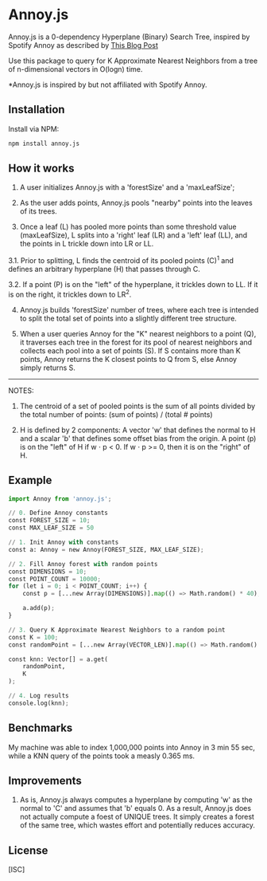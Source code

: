# Annoy.js

Annoy.js is a 0-dependency Hyperplane (Binary) Search Tree, inspired by Spotify Annoy as described by <a href="https://erikbern.com/2015/10/01/nearest-neighbors-and-vector-models-part-2-how-to-search-in-high-dimensional-spaces.html" target="_blank">This Blog Post</a>

Use this package to query for K Approximate Nearest Neighbors from a tree of n-dimensional vectors in O(logn) time.

\*Annoy.js is inspired by but not affiliated with Spotify Annoy.

## Installation

Install via NPM:

```bash
npm install annoy.js
```

## How it works

1. A user initializes Annoy.js with a 'forestSize' and a 'maxLeafSize';

2. As the user adds points, Annoy.js pools "nearby" points into the leaves of its trees.

3. Once a leaf (L) has pooled more points than some threshold value (maxLeafSize), L splits into a 'right' leaf (LR) and a 'left' leaf (LL), and the points in L trickle down into LR or LL.

3.1. Prior to splitting, L finds the centroid of its pooled points (C)<sup>1</sup> and defines an arbitrary hyperplane (H) that passes through C.

3.2. If a point (P) is on the "left" of the hyperplane, it trickles down to LL. If it is on the right, it trickles down to LR<sup>2</sup>.

4. Annoy.js builds 'forestSize' number of trees, where each tree is intended to split the total set of points into a slightly different tree structure.

5. When a user queries Annoy for the "K" nearest neighbors to a point (Q), it traverses each tree in the forest for its pool of nearest neighbors and collects each pool into a set of points (S). If S contains more than K points, Annoy returns the K closest points to Q from S, else Annoy simply returns S.

<hr/>

NOTES:

1. The centroid of a set of pooled points is the sum of all points divided by the total number of points: (sum of points) / (total # points)

2. H is defined by 2 components: A vector 'w' that defines the normal to H and a scalar 'b' that defines some offset bias from the origin. A point (p) is on the "left" of H if w ⋅ p < 0. If w ⋅ p >= 0, then it is on the "right" of H.

## Example

```python
import Annoy from 'annoy.js';

// 0. Define Annoy constants
const FOREST_SIZE = 10;
const MAX_LEAF_SIZE = 50

// 1. Init Annoy with constants
const a: Annoy = new Annoy(FOREST_SIZE, MAX_LEAF_SIZE);

// 2. Fill Annoy forest with random points
const DIMENSIONS = 10;
const POINT_COUNT = 10000;
for (let i = 0; i < POINT_COUNT; i++) {
    const p = [...new Array(DIMENSIONS)].map(() => Math.random() * 40);

    a.add(p);
}

// 3. Query K Approximate Nearest Neighbors to a random point
const K = 100;
const randomPoint = [...new Array(VECTOR_LEN)].map(() => Math.random() * 40);

const knn: Vector[] = a.get(
    randomPoint,
    K
);

// 4. Log results
console.log(knn);
```

## Benchmarks

My machine was able to index 1,000,000 points into Annoy in 3 min 55 sec, while a KNN query of the points took a measly 0.365 ms.

## Improvements

1. As is, Annoy.js always computes a hyperplane by computing 'w' as the normal to 'C' and assumes that 'b' equals 0. As a result, Annoy.js does not actually compute a foest of UNIQUE trees. It simply creates a forest of the same tree, which wastes effort and potentially reduces accuracy.

## License

[ISC]
